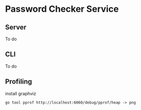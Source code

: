 # Password Checker Service

## Server
To do

## CLI
To do

## Profiling
install graphviz

```
go tool pprof http://localhost:6060/debug/pprof/heap -> png
```
